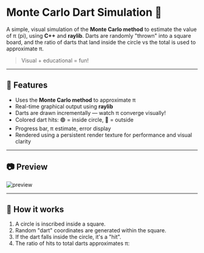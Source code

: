 # Monte Carlo Dart Simulation 🎯

A simple, visual simulation of the **Monte Carlo method** to estimate the value of π (pi), using **C++** and **raylib**. Darts are randomly "thrown" into a square board, and the ratio of darts that land inside the circle vs the total is used to approximate π.

> Visual + educational = fun!

---

## 🔧 Features

- Uses the **Monte Carlo method** to approximate π
- Real-time graphical output using **raylib**
- Darts are drawn incrementally — watch π converge visually!
- Colored dart hits: 🟢 = inside circle, 🔴 = outside
- Progress bar, π estimate, error display
- Rendered using a persistent render texture for performance and visual clarity

---

## 📷 Preview

![preview](preview.jpg)

---

## 🧠 How it works

1. A circle is inscribed inside a square.
2. Random "dart" coordinates are generated within the square.
3. If the dart falls inside the circle, it's a "hit".
4. The ratio of hits to total darts approximates π:
